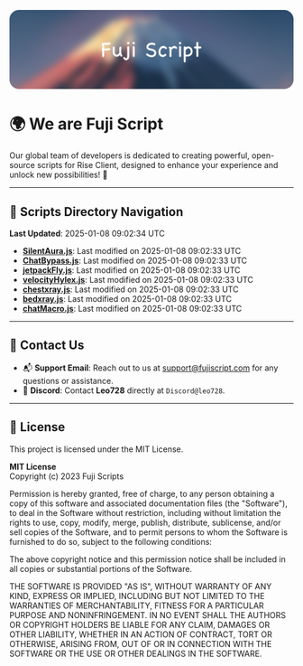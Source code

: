 ![Banner](.github/b.webp)

# 🌍 **We are Fuji Script**

Our global team of developers is dedicated to creating powerful, open-source scripts for Rise Client, designed to enhance your experience and unlock new possibilities! 🌟

---
<!-- SCRIPTS_NAVIGATION_START -->
## 📂 **Scripts Directory Navigation**

**Last Updated**: 2025-01-08 09:02:34 UTC

- **[SilentAura.js](scripts/SilentAura.js)**: Last modified on 2025-01-08 09:02:33 UTC
- **[ChatBypass.js](scripts/ChatBypass.js)**: Last modified on 2025-01-08 09:02:33 UTC
- **[jetpackFly.js](scripts/jetpackFly.js)**: Last modified on 2025-01-08 09:02:33 UTC
- **[velocityHylex.js](scripts/velocityHylex.js)**: Last modified on 2025-01-08 09:02:33 UTC
- **[chestxray.js](scripts/chestxray.js)**: Last modified on 2025-01-08 09:02:33 UTC
- **[bedxray.js](scripts/bedxray.js)**: Last modified on 2025-01-08 09:02:33 UTC
- **[chatMacro.js](scripts/chatMacro.js)**: Last modified on 2025-01-08 09:02:33 UTC

<!-- SCRIPTS_NAVIGATION_END -->

---

## 💬 **Contact Us**  
- 📬 **Support Email**: Reach out to us at [support@fujiscript.com](mailto:support@fujiscript.com) for any questions or assistance.  
- 💬 **Discord**: Contact **Leo728** directly at `Discord@leo728`.

---

## 📜 **License**

This project is licensed under the MIT License.  

**MIT License**  
Copyright (c) 2023 Fuji Scripts  

Permission is hereby granted, free of charge, to any person obtaining a copy of this software and associated documentation files (the "Software"), to deal in the Software without restriction, including without limitation the rights to use, copy, modify, merge, publish, distribute, sublicense, and/or sell copies of the Software, and to permit persons to whom the Software is furnished to do so, subject to the following conditions:  

The above copyright notice and this permission notice shall be included in all copies or substantial portions of the Software.  

THE SOFTWARE IS PROVIDED "AS IS", WITHOUT WARRANTY OF ANY KIND, EXPRESS OR IMPLIED, INCLUDING BUT NOT LIMITED TO THE WARRANTIES OF MERCHANTABILITY, FITNESS FOR A PARTICULAR PURPOSE AND NONINFRINGEMENT. IN NO EVENT SHALL THE AUTHORS OR COPYRIGHT HOLDERS BE LIABLE FOR ANY CLAIM, DAMAGES OR OTHER LIABILITY, WHETHER IN AN ACTION OF CONTRACT, TORT OR OTHERWISE, ARISING FROM, OUT OF OR IN CONNECTION WITH THE SOFTWARE OR THE USE OR OTHER DEALINGS IN THE SOFTWARE.  

